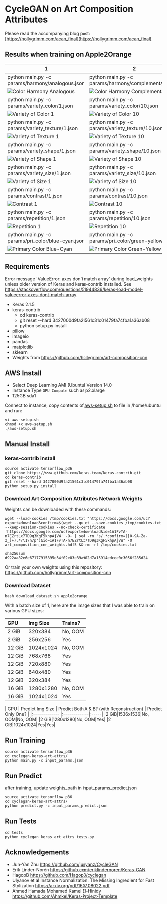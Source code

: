 # CycleGAN on Art Composition Attributes

Please read the accompanying blog post: [https://hollygrimm.com/acan_final](https://hollygrimm.com/acan_final)

## Results when training on Apple2Orange

1 | 2
------------ | -------------
python main.py -c params/harmony/analogous.json | python main.py -c params/harmony/complementary.json
![Color Harmony Analogous](assets/200_256_1e-04_1_harmony_analogous_10.0.png) | ![Color Harmony Complementary](assets/200_256_1e-04_1_harmony_complementary_10.0.png)
python main.py -c params/variety_color/1.json | python main.py -c params/variety_color/10.json
![Variety of Color 1](assets/cyclegan_968_.7_variety_color_1_10.0.png) | ![Variety of Color 10](assets/cyclegan_968_variety_color_10_10.0.png)
python main.py -c params/variety_texture/1.json | python main.py -c params/variety_texture/10.json
![Variety of Texture 1](assets/200_256_1e-04_1_variety_texture_1_10.0.png) | ![Variety of Texture 10](assets/200_256_1e-04_1_variety_texture_10_10.0.png)
python main.py -c params/variety_shape/1.json | python main.py -c params/variety_shape/10.json
![Variety of Shape 1](assets/cyclegan_77_.7_variety_shape_1_1.0.png) | ![Variety of Shape 10](assets/cyclegan_419_.7_variety_shape_10_10.0.png)
python main.py -c params/variety_size/1.json | python main.py -c params/variety_size/10.json
![Variety of Size 1](assets/cyclegan_968_.7_variety_size_1_10.0.png) | ![Variety of Size 10](assets/cyclegan_968_.7_variety_size_10_10.0.png)
python main.py -c params/contrast/1.json | python main.py -c params/contrast/10.json
![Contrast 1](assets/cyclegan_419_.7_contrast_1_10.0.png) | ![Contrast 10](assets/cyclegan_968_.7_contrast_10_10.0.png)
python main.py -c params/repetition/1.json | python main.py -c params/repetition/10.json
![Repetition 1](assets/200_256_1e-04_1_repetition_1_10.png) | ![Repetition 10](assets/200_256_1e-04_1_repetition_10_10.0.png)
python main.py -c params/pri_color/blue-cyan.json | python main.py -c params/pri_color/green-yellow.json
![Primary Color Blue-Cyan](assets/200_256_1e-04_1_pri_color_blue-cyan_10.0.png) | ![Primary Color Green-Yellow](assets/200_256_1e-04_1_pri_color_green-yellow_10.0.png)

## Requirements

Error message 'ValueError: axes don't match array' during load_weights unless older version of Keras and keras-contrib installed. See https://stackoverflow.com/questions/51944836/keras-load-model-valueerror-axes-dont-match-array

* Keras 2.1.5
* keras-contrib
    * cd keras-contrib
    * git reset --hard 3427000d9fa21561c31c01479fa74fba1a36ab08
    * python setup.py install
* pillow
* imageio
* pandas
* matplotlib
* sklearn
* Weights from https://github.com/hollygrimm/art-composition-cnn

## AWS Install
* Select Deep Learning AMI (Ubuntu) Version 14.0
* Instance Type `GPU Compute` such as p2.xlarge
* 125GB sda1

Connect to instance, copy contents of [aws-setup.sh](aws-setup.sh) to file in /home/ubuntu and run:
```
vi aws-setup.sh
chmod +x aws-setup.sh
./aws-setup.sh
```

## Manual Install
### keras-contrib install
```
source activate tensorflow_p36
git clone https://www.github.com/keras-team/keras-contrib.git
cd keras-contrib
git reset --hard 3427000d9fa21561c31c01479fa74fba1a36ab08
python setup.py install
```

### Download Art Composition Attributes Network Weights
Weights can be downloaded with these commands:
```
wget --load-cookies /tmp/cookies.txt "https://docs.google.com/uc?export=download&confirm=$(wget --quiet --save-cookies /tmp/cookies.txt --keep-session-cookies --no-check-certificate 'https://docs.google.com/uc?export=download&id=1A1FvTA-n7EZrtLx7TD9q3KgF5khpAjVW' -O- | sed -rn 's/.*confirm=([0-9A-Za-z_]+).*/\1\n/p')&id=1A1FvTA-n7EZrtLx7TD9q3KgF5khpAjVW" -O art_composition_cnn_weights.hdf5 && rm -rf /tmp/cookies.txt

sha256sum d922aa82e6e67177915895e34f02e03e89a902d7a15914edcee0c3056f285d24
```

Or train your own weights using this repository: https://github.com/hollygrimm/art-composition-cnn

### Download Dataset
```
bash download_dataset.sh apple2orange
```

With a batch size of 1, here are the image sizes that I was able to train on various GPU sizes:

| GPU        | Img Size    | Trains?  |
|:------------- |:-------------|:-----|
|2 GiB|320x384|No, OOM|
|2 GiB|256x256|Yes|
|12 GiB|1024x1024|No, OOM|
|12 GiB|768x768|Yes|
|12 GiB|720x880|Yes|
|12 GiB|640x480|Yes|
|12 GiB|320x384|Yes|
|16 GiB|1280x1280|No, OOM|
|16 GiB|1024x1024|Yes|


| GPU        | Predict Img Size    | Predict Both A & B? (with Reconstruction) | Predict Only One? |
|:------------- |:-------------|:-----|
|2 GiB|1536x1536|No, OOM|No, OOM|
|2 GiB|1280x1280|No, OOM|Yes|
|2 GiB|1024x1024|Yes|Yes|


## Run Training
```
source activate tensorflow_p36
cd cyclegan-keras-art-attrs/
python main.py -c input_params.json
```

## Run Predict

after training, update weights_path in input_params_predict.json

```
source activate tensorflow_p36
cd cyclegan-keras-art-attrs/
python predict.py -c input_params_predict.json
```

## Run Tests
```
cd tests
python cyclegan_keras_art_attrs_tests.py
```


## Acknowledgements

* Jun-Yan Zhu https://github.com/junyanz/CycleGAN
* Erik Linder-Norén https://github.com/eriklindernoren/Keras-GAN
* HagopB https://github.com/HagopB/cyclegan
* Ulyanov et al Instance Normalization: The Missing Ingredient for Fast Stylization https://arxiv.org/pdf/1607.08022.pdf
* Ahmed Hamada Mohamed Kamel El-Hinidy https://github.com/Ahmkel/Keras-Project-Template



